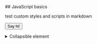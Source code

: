 <div class="content-block">
  ## JavaScript basics
  
  test custom styles and scripts in markdown
</div>


<button>Say hi!</button>

<details>
  <summary>Collapsible element</summary>
  <p>Some content</p>
  <p>Another content</p>
</details>

<script type="text/javascript" src="assets/js/main.js"></script>
